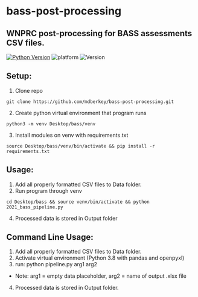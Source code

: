 # bass-post-processing
## WNPRC post-processing for BASS assessments CSV files.
[![Python Version](https://img.shields.io/badge/Python-3.8%20-blue.svg)](https://www.python.org/)
![platform](https://img.shields.io/badge/Linux%20-red.svg)
![Version](https://img.shields.io/badge/Version-0.1-green)

## Setup:
1. Clone repo
```
git clone https://github.com/mdberkey/bass-post-processing.git
```
2. Create python virtual environment that program runs
```
python3 -m venv Desktop/bass/venv
```
3. Install modules on venv with requirements.txt
```
source Desktop/bass/venv/bin/activate && pip install -r requirements.txt
```

## Usage:
1. Add all properly formatted CSV files to Data folder.
2. Run program through venv
```
cd Desktop/bass && source venv/bin/activate && python 2021_bass_pipeline.py
```
4. Processed data is stored in Output folder

## Command Line Usage:
1. Add all properly formatted CSV files to Data folder.
2. Activate virtual environment (Python 3.8 with pandas and openpyxl)
3. run: python pipeline.py arg1 arg2
- Note: arg1 = empty data placeholder, arg2 = name of output .xlsx file
4. Processed data is stored in Output folder.

